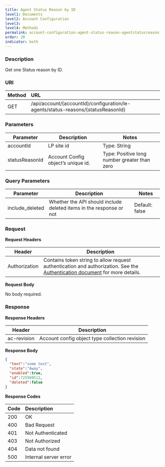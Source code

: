 ```yaml
---
title: Agent Status Reason by ID
level1: Documents
level2: Account Configuration
level3:
level4: Methods
permalink: account-configuration-agent-status-reason-agentstatusreasonid.html
order: 20
indicator: both
---
```



### Description

Get one Status reason by ID.

### URI

| Method | URL |
| :-------- | :------ |
| GET | /api/account/{accountId}/configuration/le-agents/status-reasons/{statusReasonId} |

### Parameters

|Parameter | Description | Notes|
|--- | --- | ---|
|accountId | LP site id | Type: String |
|statusReasonId | Account Config object’s unique id. | Type: Positive long number greater than zero|

### Query Parameters

|Parameter | Description | Notes|
|--- | --- | ---|
|include_deleted | Whether the API should include deleted items in the response or not | Default: false|

### Request

**Request Headers**

| Header | Description |
| --- | --- |
|Authorization |Contains token string to allow request authentication and authorization. See the [Authentication document](https://developers.liveperson.com/guides-authentication-introduction.html) for more details. |

**Request Body**

No body required.

### Response

**Response Headers**

|Header | Description|
|--- | ---|
|ac-revision | Account config object type collection revision|

**Response Body**
```json
{
  "text":"some text",
  "state":"Away",
  "enabled":true,
  "id":725989512,
  "deleted":false
}
```

**Response Codes**

|Code | Description |
|:----|:----|
|200 |OK|
|400 |Bad Request|
|401 |Not Authenticated|
|403 |Not Authorized|
|404 |Data not found|
|500 |Internal server error|
